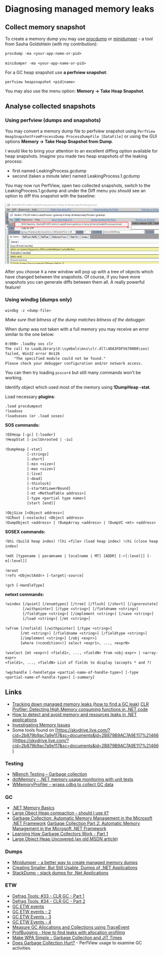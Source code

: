 
Diagnosing managed memory leaks
==============================

Collect memory snapshot
-----------------------

To create a memory dump you may use [procdump](https://live.sysinternals.com) or [minidumper](https://github.com/goldshtn/minidumper) - a tool from Sasha Goldshtein (with my contribution):

    procdump -ma <your-app-name-or-pid>

    minidumper -ma <your-app-name-or-pid>

For a GC heap snapshot use **a perfview snapshot**:

    perfview heapsnapshot <pid|name>

You may also use the menu option: **Memory -&gt; Take Heap Snapshot**.

Analyse collected snapshots
---------------------------

### Using perfview (dumps and snapshots) ###

You may convert a memory dump file to perfview snapshot using `PerfView HeapSnapshotFromProcessDump ProcessDumpFile [DataFile]` or using the GUI options **Memory -&gt; Take Heap Snapshot from Dump**.

I would like to bring your attention to an excellent diffing option available for heap snapshots. Imagine you made two heap snapshots of the leaking process:

- first named LeakingProcess.gcdump
- second (taken a minute later) named LeakingProcess.1.gcdump

You may now run PerfView, open two collected snapshots, switch to the LeakingProcess.1.gcdump and under the Diff menu you should see an option to diff this snapshot with the baseline:

![diff option under the menu](perfview-snapshots-diff.png)

After you choose it a new window will pop up with a tree of objects which have changed between the snapshots. Of course, if you have more snapshots you can generate diffs between them all. A really powerful feature!

### Using windbg (dumps only) ###

    windbg -z <dump-file>

_Make sure that bitness of the dump matches bitness of the debugger._

When dump was not taken with a full memory you may receive an error similar to the one below:

    0:000> .loadby sos clr
    The call to LoadLibrary(d:\symbols\mss\clr.dll\4DA3FDF5670000\sos) failed, Win32 error 0n126
        "The specified module could not be found."
    Please check your debugger configuration and/or network access.

You can then try loading `psscor4` but still many commands won't be working.

Identify object which used most of the memory using **!DumpHeap -stat**.

Load necessary **plugins**:

```
.load procdumpext
!loadsos
!loadsosex (or .load sosex)
```

**SOS commands:**

```
!EEHeap [-gc] [-loader]
!HeapStat [-inclUnrooted | -iu]

!DumpHeap [-stat]
          [-strings]
          [-short]
          [-min <size>]
          [-max <size>]
          [-live]
          [-dead]
          [-thinlock]
          [-startAtLowerBound]
          [-mt <MethodTable address>]
          [-type <partial type name>]
          [start [end]]

!ObjSize [<Object address>]
!GCRoot [-nostacks] <Object address>
!DumpObject <address> | !DumpArray <address> | !DumpVC <mt> <address>
```

**SOSEX commands:**

```
!bhi (build heap index) !lhi <file> (load heap index) !chi (close heap index)

!mdt [typename | paramname | localname | MT] [ADDR] [-r[:level]] [-e[:level]]

!mroot
!refs <ObjectAddr> [-target|-source]

!gch [-HandleType]
```

**netext commands:**

```
!windex [/quiet] [/enumtypes] [/tree] [/flush] [/short] [/ignorestate]
        [/withpointer] [/type <string>] [/fieldname <string>]
        [/fieldtype <string>] [/implement <string>] [/save <string>]
        [/load <string>] [/mt <string>]

!wfrom [/nofield] [/withpointer] [/type <string>]
       [/mt <string>] [/fieldname <string>] [/fieldtype <string>]
       [/implement <string>] [/obj <expr>]
       [where (<condition>)] select <expr1>, ..., <exprN>

!wselect [mt <expr>] <field1>, ..., <fieldN> from <obj-expr> | <array-expr>
<field1>, ..., <fieldN> List of fields to display (accepts * and ?)

!wgchandle [-handletype <partial-name-of-handle-type>] [-type <partial-name-of-handle-type>] [-summary]
```

Links
-----

- [Tracking down managed memory leaks (how to find a GC leak)](http://blogs.msdn.com/b/ricom/archive/2004/12/10/279612.aspx)
  [CLR Profiler: Detecting High Memory consuming functions in .NET code](http://www.dotnetspark.com/kb/772-net-best-practice-no-1--detecting-high-memory.aspx)
- [How to detect and avoid memory and resources leaks in .NET applications](http://madgeek.com/Articles/Leaks/Leaks.en.html)
- [Investigating Memory Issues](http://msdn.microsoft.com/en-us/magazine/cc163528.aspx)
- Some tools found on [https://skydrive.live.com/?cid=2b879b9ac7a9e117&sc=documents&id=2B879B9AC7A9E117%21466](https://skydrive.live.com/?cid=2b879b9ac7a9e117&sc=documents&id=2B879B9AC7A9E117%21466)

### Testing ###

- [NBench Testing – Garbage collection](http://www.dotnetalgorithms.com/2016/02/nbench-testing-garbage-collection/)
- [dotMemory - .NET memory usage monitoring with unit tests](https://www.jetbrains.com/dotmemory/unit/)
- [WMemoryProfiler - wraps cdbg to collect GC data](https://wmemoryprofiler.codeplex.com/)

### GC ###

- [.NET Memory Basics](http://www.simple-talk.com/dotnet/.net-framework/.net-memory-management-basics/)
- [Large Obect Heap compaction - should I use it?](https://www.simple-talk.com/dotnet/.net-framework/large-object-heap-compaction-should-you-use-it/)
- [Garbage Collection: Automatic Memory Management in the Microsoft .NET Framework](http://msdn.microsoft.com/en-us/magazine/bb985010.aspx)
  [Garbage Collection Part 2: Automatic Memory Management in the Microsoft .NET Framework](http://msdn.microsoft.com/en-us/magazine/bb985011.aspx)
- [Learning How Garbage Collectors Work - Part 1](http://mattwarren.github.io/2016/02/04/learning-how-garbage-collectors-work-part-1/)
- [Large Object Heap Uncovered (an old MSDN article)](https://blogs.msdn.microsoft.com/maoni/2016/05/31/large-object-heap-uncovered-from-an-old-msdn-article/)

### Dumps ###

- [Minidumper - a better way to create managed memory dumps](http://www.codeproject.com/Articles/1102423/Minidumper-a-better-way-to-create-managed-memory-d)
- [Creating Smaller, But Still Usable, Dumps of .NET Applications](http://blogs.microsoft.co.il/sasha/2015/08/19/minidumper-smaller-dumps-net-applications/)
- [StackDump - stack dumps for .Net Applications](http://stackdump.codeplex.com/)


### ETW ###

- [Defrag Tools: #33 - CLR GC - Part 1](http://channel9.msdn.com/Shows/Defrag-Tools/Defrag-Tools-33-CLR-GC-Part-1)
- [Defrag Tools: #34 - CLR GC - Part 2](http://channel9.msdn.com/Shows/Defrag-Tools/Defrag-Tools-34-CLR-GC-Part-2)
- [GC ETW events](http://blogs.msdn.com/b/maoni/archive/2014/12/22/gc-etw-events.aspx)
- [GC ETW events - 2](http://blogs.msdn.com/b/maoni/archive/2014/12/25/gc-etw-events-2.aspx)
- [GC ETW Events - 3](http://blogs.msdn.com/b/maoni/archive/2014/12/25/gc-etw-events-3.aspx)
- [GC ETW Events - 4](http://blogs.msdn.com/b/maoni/archive/2014/12/30/gc-etw-events-4.aspx)
- [Measure GC Allocations and Collections using TraceEvent](http://naveensrinivasan.com/2015/05/11/measure-gc-allocations-and-collections-using-traceevent/)
- [ProfBugging - How to find leaks with allocation profiling](http://geekswithblogs.net/akraus1/archive/2015/03/22/161982.aspx)
- [Make WPA Simple - Garbage Collection and JIT Times](http://geekswithblogs.net/akraus1/archive/2015/08/16/166270.aspx)
- [Does Garbage Collection Hurt?](http://geekswithblogs.net/akraus1/archive/2014/02/17/155442.aspx) - PerfView usage to examine GC activities
